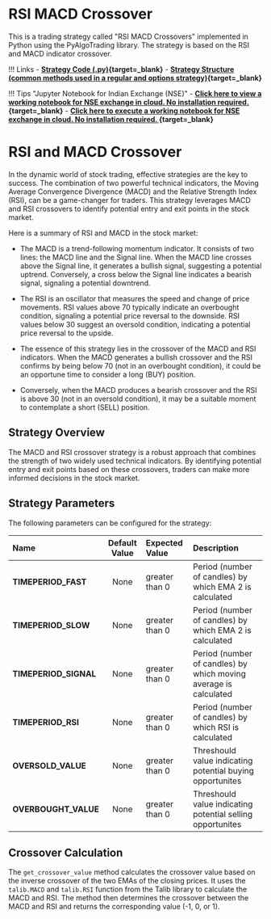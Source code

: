 # RSI MACD Crossover
This is a trading strategy called "RSI MACD Crossovers" implemented in Python using the PyAlgoTrading library. The strategy is based on the RSI and MACD indicator crossover.

!!! Links
    - **[Strategy Code (.py)](https://github.com/algobulls/pyalgostrategypool/blob/master/pyalgostrategypool/rsi_macd_crossover/_strategy.py){target=_blank}**
    - **[Strategy Structure (common methods used in a regular and options strategy)](strategy_guides/common_strategy_guide.md){target=_blank}**

!!! Tips "Jupyter Notebook for Indian Exchange (NSE)"
    - **[Click here to view a working notebook for NSE exchange in cloud. No installation required. ](https://nbviewer.org/github/algobulls/pyalgotrading/blob/master/jupyter/nse_equity/rsi_macd_crossover.ipynb){target=_blank}**
    - **[Click here to execute a working notebook for NSE exchange in cloud. No installation required. ](https://mybinder.org/v2/gh/algobulls/pyalgotrading/fe289cc5d5df69e7b87b930cce110326645cd99d?urlpath=lab%2Ftree%2Fjupyter%2Fnse_equity%2Frsi_macd_crossover.ipynb){target=_blank}**

# RSI and MACD Crossover
In the dynamic world of stock trading, effective strategies are the key to success. The combination of two powerful technical indicators, the Moving Average Convergence Divergence (MACD) and the Relative Strength Index (RSI), can be a game-changer for traders. This strategy leverages MACD and RSI crossovers to identify potential entry and exit points in the stock market.

Here is a summary of RSI and MACD in the stock market:
- The MACD is a trend-following momentum indicator. It consists of two lines: the MACD line and the Signal line. When the MACD line crosses above the Signal line, it generates a bullish signal, suggesting a potential uptrend. Conversely, a cross below the Signal line indicates a bearish signal, signaling a potential downtrend.

- The RSI is an oscillator that measures the speed and change of price movements. RSI values above 70 typically indicate an overbought condition, signaling a potential price reversal to the downside. RSI values below 30 suggest an oversold condition, indicating a potential price reversal to the upside.

- The essence of this strategy lies in the crossover of the MACD and RSI indicators. When the MACD generates a bullish crossover and the RSI confirms by being below 70 (not in an overbought condition), it could be an opportune time to consider a long (BUY) position. 

- Conversely, when the MACD produces a bearish crossover and the RSI is above 30 (not in an oversold condition), it may be a suitable moment to contemplate a short (SELL) position.

## Strategy Overview
The MACD and RSI crossover strategy is a robust approach that combines the strength of two widely used technical indicators. By identifying potential entry and exit points based on these crossovers, traders can make more informed decisions in the stock market.

## Strategy Parameters
The following parameters can be configured for the strategy:

| Name                   |  Default Value  | Expected Value   | Description                                                                    |
|:-----------------------|:---------------:|:-----------------|:-------------------------------------------------------------------------------|
| **TIMEPERIOD_FAST**        |      None       | greater than 0   | Period (number of candles) by which EMA 2 is calculated             |
| **TIMEPERIOD_SLOW** |      None       | greater than 0  | Period (number of candles) by which EMA 2 is calculated  |
| **TIMEPERIOD_SIGNAL** |      None       | greater than 0  | Period (number of candles) by which  moving average is calculated  |
| **TIMEPERIOD_RSI** |      None       | greater than 0  | Period (number of candles) by which RSI is calculated   |
| **OVERSOLD_VALUE** |      None       | greater than 0  | Threshould value indicating potential buying opportunites  |
| **OVERBOUGHT_VALUE** |      None       | greater than 0  | Threshould value indicating potential selling opportunites  |

## Crossover Calculation

The `get_crossover_value` method calculates the crossover value based on the inverse crossover of the two EMAs of the closing prices. It uses the `talib.MACD` and `talib.RSI` function from the Talib library to calculate the MACD and RSI. The method then determines the crossover between the MACD and RSI and returns the corresponding value (-1, 0, or 1).